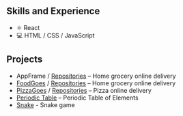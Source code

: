 ## Skills and Experience
* ⚛ React
* 💻 HTML / CSS / JavaScript

## Projects
* AppFrame / [Repositories](https://github.com/orgs/appframe-co/repositories) – Home grocery online delivery
* [FoodGoes](https://foodgoes.com/) / [Repositories](https://github.com/orgs/foodgoes/repositories) – Home grocery online delivery
* [PizzaGoes](https://pizzagoes.com/) / [Repositories](https://github.com/orgs/pizzagoes/repositories)  – Pizza online delivery
* [Periodic Table](http://81.200.152.154/periodic-table/) – Periodic Table of Elements
* [Snake](https://devholiday.github.io/snake/) - Snake game

<!---
devholiday/devholiday is a ✨ special ✨ repository because its `README.md` (this file) appears on your GitHub profile.
You can click the Preview link to take a look at your changes.
--->

